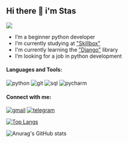 ## Hi there 👋 i'm Stas
![](https://komarev.com/ghpvc/?username=MalakhovStas&color=0563AF)

* I’m a beginner python developer
* I’m currently studying at ["Skillbox"](https://skillbox.ru/course/profession-python/)
* I'm currently learning the ["Django"](https://www.djangoproject.com/) library
* I’m looking for a job in python development

#### Languages and Tools: 
![python](https://img.shields.io/badge/-Python-121212?style=for-the-badge&logo=python&logoColor=0563AF)
![git](https://img.shields.io/badge/-Git-121212?style=for-the-badge&logo=git&logoColor=E94E31)
![sql](https://img.shields.io/badge/-SQL-121212?style=for-the-badge&logo=mysql&logoColor=007D7D)
![pycharm](https://img.shields.io/badge/-IDE_PyCharm-121212?style=for-the-badge&logo=PyCharm&logoColor=FD7F19)

#### Connect with me:
[![gmail](https://img.shields.io/badge/-gmail-121212?style=for-the-badge&logo=gmail&logoColor=34A853)](mailto:ff9147782@gmail.com?subject=Message%20from%20your%20GitHub%20profile "ff9147782@gmail.com")
[![telegram](https://img.shields.io/badge/-telegram-121212?style=for-the-badge&logo=telegram&logoColor=1288C4)](https://t.me/i_am_a_telegram_user)

[![Top Langs](https://github-readme-stats.vercel.app/api/top-langs/?username=MalakhovStas&layout=compact&theme=gruvbox)](https://github.com/anuraghazra/github-readme-stats)

![Anurag's GitHub stats](https://github-readme-stats.vercel.app/api?username=MalakhovStas&show_icons=true&theme=gruvbox&show_owner=true)
